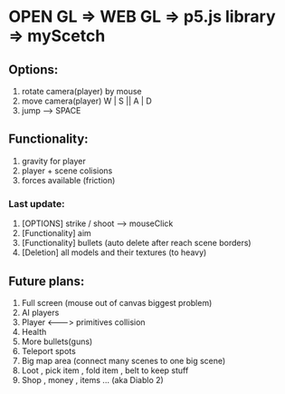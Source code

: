 # OPEN GL => WEB GL => p5.js library => myScetch

## Options:
1. rotate camera(player) by mouse
2. move camera(player) W | S || A | D
3. jump --> SPACE

## Functionality:
1. gravity for player
2. player + scene colisions
3. forces available (friction)

### Last update:
1. [OPTIONS] strike / shoot --> mouseClick 
2. [Functionality] aim
3. [Functionality] bullets (auto delete after reach scene borders)
4. [Deletion] all models and their textures (to heavy)

## Future plans:
1. Full screen (mouse out of canvas biggest problem)
2. AI players
3. Player <---> primitives collision
4. Health
5. More bullets(guns)
6. Teleport spots
7. Big map area (connect many scenes to one big scene)
8. Loot , pick item , fold item , belt to keep stuff
9. Shop , money , items ... (aka Diablo 2)
